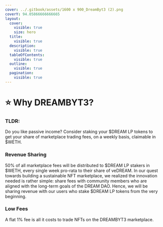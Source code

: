 ```yaml
---
cover: ../.gitbook/assets/1600 x 900_DreamByt3 (2).png
coverY: 94.05866666666665
layout:
  cover:
    visible: true
    size: hero
  title:
    visible: true
  description:
    visible: true
  tableOfContents:
    visible: true
  outline:
    visible: true
  pagination:
    visible: true
---
```


# ⭐ Why DREAMBYT3?

### TLDR:

Do you like passive income? Consider staking your $DREAM LP tokens to get your share of marketplace trading fees, on a weekly basis, claimable in $WETH.

### Revenue Sharing

50% of all marketplace fees will be distributed to $DREAM LP stakers in $WETH, every single week pro-rata to their share of veDREAM. In our quest towards building a sustainable NFT marketplace, we realized the innovation needed is rather simple: share fees with community members who are aligned with the long-term goals of the DREAM DAO. Hence, we will be sharing revenue with our users who stake $DREAM LP tokens from the very beginning.

### Low Fees

A flat 1% fee is all it costs to trade NFTs on the DREAMBYT3 marketplace.
